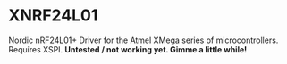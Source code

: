 XNRF24L01
=========
Nordic nRF24L01+ Driver for the Atmel XMega series of microcontrollers.
Requires XSPI.
**Untested / not working yet. Gimme a little while!**
